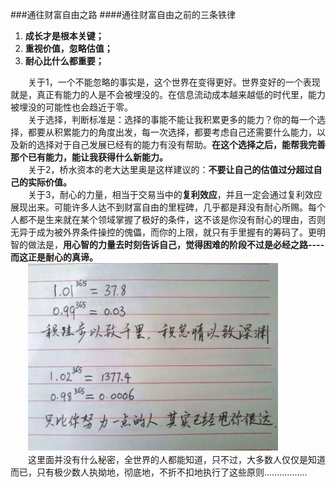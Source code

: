 ###通往财富自由之路
####通往财富自由之前的三条铁律
1. **成长才是根本关键；**
2. **重视价值，忽略估值；**
3. **耐心比什么都重要；**

　　关于1，一个不能忽略的事实是，这个世界在变得更好。世界变好的一个表现就是，真正有能力的人是不会被埋没的。在信息流动成本越来越低的时代里，能力被埋没的可能性也会趋近于零。<br>
　　关于选择，判断标准是：选择的事能不能让我积累更多的能力？你的每一个选择，都要从积累能力的角度出发，每一次选择，都要考虑自己还需要什么能力，以及新的选择对于自己发展已经有的能力有没有帮助。**在这个选择之后，能帮我完善那个已有能力，能让我获得什么新能力。**<br>
　　关于2，桥水资本的老大达里奥是这样建议的：**不要让自己的估值过分超过自己的实际价值。**<br>
　　关于3，耐心的力量，相当于交易当中的**复利效应**，并且一定会通过复利效应展现出来。可能许多人达不到财富自由的里程碑，几乎都是拜没有耐心所赐。每个人都不是生来就在某个领域掌握了极好的条件，这不该是你没有耐心的理由，否则无异于成为被外界条件操控的傀儡，而你的上限，就只有手里握有的筹码了。更明智的做法是，**用心智的力量去时刻告诉自己，觉得困难的阶段不过是必经之路----而这正是耐心的真谛。**<br>
　　<img alt=复利效应 src=./compound_interest.jpg width=400 height=300/><br>
　　这里面并没有什么秘密，全世界的人都能知道，只不过，大多数人仅仅是知道而已，只有极少数人执拗地，彻底地，不折不扣地执行了这些原则.................<br>
